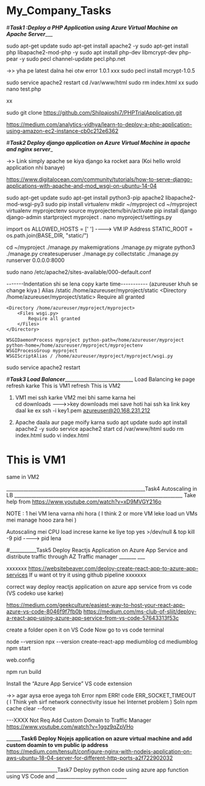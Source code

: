 # My_Company_Tasks

#___________________________________________Task1 :Deploy a PHP Application using Azure Virtual Machine on Apache Server______________________________________________

sudo apt-get update
sudo apt-get install apache2 -y
sudo apt-get install php libapache2-mod-php -y
sudo apt install php-dev libmcrypt-dev php-pear -y
sudo pecl channel-update pecl.php.net

->> yha pe latest dalna hei otw error 1.0.1 xxx
sudo pecl install mcrypt-1.0.5

sudo service apache2 restart
cd /var/www/html
sudo rm index.html
xx sudo nano test.php

xx <?php
xx echo “Hello World!”;
xx ?>

sudo git clone https://github.com/Shilpajoshi7/PHPTrialApplication.git

https://medium.com/analytics-vidhya/learn-to-deploy-a-php-application-using-amazon-ec2-instance-cb0c212e6362



#_________________________________________Task2 Deploy django application on Azure Virtual Machine in apache and nginx server__________________________________________

->> Link simply apache se kiya django ka rocket aara (Koi hello wrold application nhi banaye)

https://www.digitalocean.com/community/tutorials/how-to-serve-django-applications-with-apache-and-mod_wsgi-on-ubuntu-14-04


sudo apt-get update
sudo apt-get install python3-pip apache2 libapache2-mod-wsgi-py3
sudo pip install virtualenv
mkdir ~/myproject
cd ~/myproject
virtualenv myprojectenv
source myprojectenv/bin/activate
pip install django
django-admin startproject myproject .
nano myproject/settings.py

import os 
ALLOWED_HOSTS = [' ']      ----> VM IP Address 
STATIC_ROOT = os.path.join(BASE_DIR, "static/")


cd ~/myproject
./manage.py makemigrations
./manage.py migrate
python3 ./manage.py createsuperuser
./manage.py collectstatic
./manage.py runserver 0.0.0.0:8000

sudo nano /etc/apache2/sites-available/000-default.conf

-------Indentation shi se lena copy karte time-----------  (azureuser khuh se change kiya )
Alias /static /home/azureuser/myproject/static
    <Directory /home/azureuser/myproject/static>
        Require all granted
    </Directory>

    <Directory /home/azureuser/myproject/myproject>
        <Files wsgi.py>
            Require all granted
        </Files>
    </Directory>

    WSGIDaemonProcess myproject python-path=/home/azureuser/myproject python-home=/home/azureuser/myproject/myprojectenv
    WSGIProcessGroup myproject
    WSGIScriptAlias / /home/azureuser/myproject/myproject/wsgi.py
    
sudo service apache2 restart    







#___________________________________________________________Task3 Load Balancer_______________________________________________________________________________________
Load Balancing ke page refresh karke  This is VM1 refresh This is VM2 

1) VM1 mei ssh karke  VM2 mei bhi same karna hei  
cd downloads --->>key downloads mei save hoti hai
ssh ka link key daal ke ex ssh -i key1.pem azureuser@20.168.231.212

2) Apache daala aur page moify karna 
sudo apt update
sudo apt install apache2 -y
sudo service apache2 start
cd /var/www/html
sudo rm index.html
sudo vi index.html
<h1> This is VM1 </h1>       same in VM2

_________________________________________________________Task4  Autoscaling in LB  _____________________________________________________________________
Take help from 
https://www.youtube.com/watch?v=xD9MVGY216o

NOTE : 1 hei VM lena varna nhi hora ( I think 2 or more VM leke load un VMs mei manage hooo zara hei )

 Autoscaling mei CPU load increse karne ke liye
 top
 yes >/dev/null &
 top
kill -9 pid  ----> pid lena


#___________Task5  Deploy Reactjs Application on Azure App Service and distribute traffic through AZ Traffic manager  _______  ___

xxxxxxx https://websitebeaver.com/deploy-create-react-app-to-azure-app-services If u want ot try it using github pipeline xxxxxxx

correct way deploy reactjs application on azure app service from vs code   (VS codeko use karke)

https://medium.com/geekculture/easiest-way-to-host-your-react-app-azure-vs-code-8046f9f7fb0b
https://medium.com/ms-club-of-sliit/deploy-a-react-app-using-azure-app-service-from-vs-code-57643313f53c


create a folder open it on VS Code
Now go to vs code terminal 

node --version
npx --version
create-react-app mediumblog
cd mediumblog
npm start

web.config
<?xml version="1.0"?>    
<configuration>    
 <system.webServer>    
   <rewrite>    
     <rules>    
       <rule name="React Routes" stopProcessing="true">    
         <match url=".*" />    
         <conditions logicalGrouping="MatchAll">    
          <add input="{REQUEST_FILENAME}" matchType="IsFile" negate="true" />    
          <add input="{REQUEST_FILENAME}" matchType="IsDirectory" negate="true" />    
          <add input="{REQUEST_URI}" pattern="^/(api)" negate="true" />    
         </conditions>    
         <action type="Rewrite" url="/" />    
       </rule>    
     </rules>    
   </rewrite>    
 </system.webServer>    
</configuration>  

npm run build 

Install the “Azure App Service” VS code extension




->> agar aysa eroe ayega toh 
Error  npm ERR! code ERR_SOCKET_TIMEOUT    ( I Think yeh sirf network connectivity issue hei Internet problem )
Soln   npm cache clear --force

---XXXX Not Req Add Custom Domain to Traffic Manager
https://www.youtube.com/watch?v=1ggz9qZpVHo


______________________________Task6  Deploy Nojejs application on azure virtual machine and add custom doamin to vm public ip address________________________
https://medium.com/tensult/configure-nginx-with-nodejs-application-on-aws-ubuntu-18-04-server-for-different-http-ports-a2f722902032


_____________________Task7 Deploy python code using azure app function using VS Code and _____________________________



